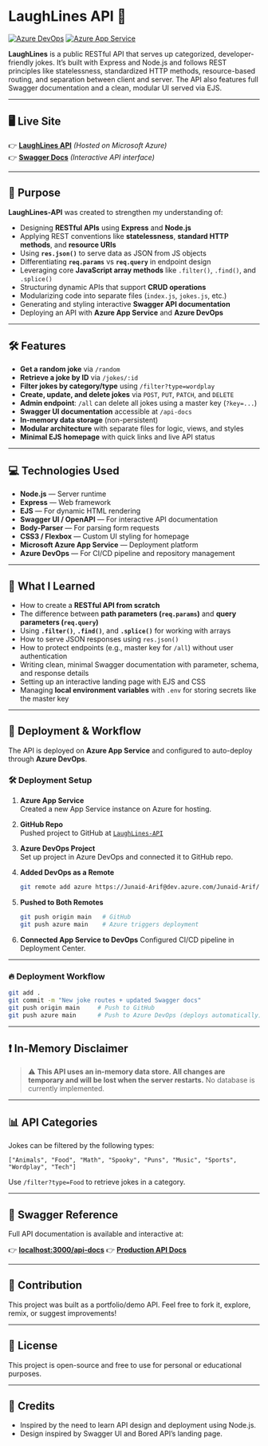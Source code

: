 # LaughLines API 🤖

[![Azure DevOps](https://img.shields.io/badge/Deployed%20via-Azure%20DevOps-blue)](https://dev.azure.com/Junaid-Arif/LaughLines-API)
[![Azure App Service](https://img.shields.io/badge/Hosted%20on-Azure%20App%20Service-brightgreen)](https://laughlines-api.azurewebsites.net/)

**LaughLines** is a public RESTful API that serves up categorized, developer-friendly jokes. It’s built with Express and Node.js and follows REST principles like statelessness, standardized HTTP methods, resource-based routing, and separation between client and server. The API also features full Swagger documentation and a clean, modular UI served via EJS.

---

## 🖥️ Live Site

👉 **[LaughLines API](https://laughlines-api.azurewebsites.net/)** _(Hosted on Microsoft Azure)_  
👉 **[Swagger Docs](https://laughlines-api.azurewebsites.net/api-docs)** _(Interactive API interface)_

---

## 🎯 Purpose

**LaughLines-API** was created to strengthen my understanding of:

- Designing **RESTful APIs** using **Express** and **Node.js**
- Applying REST conventions like **statelessness**, **standard HTTP methods**, and **resource URIs**
- Using **`res.json()`** to serve data as JSON from JS objects
- Differentiating **`req.params`** vs **`req.query`** in endpoint design
- Leveraging core **JavaScript array methods** like `.filter()`, `.find()`, and `.splice()`
- Structuring dynamic APIs that support **CRUD operations**
- Modularizing code into separate files (`index.js`, `jokes.js`, etc.)
- Generating and styling interactive **Swagger API documentation**
- Deploying an API with **Azure App Service** and **Azure DevOps**

---

## 🛠️ Features

- **Get a random joke** via `/random`
- **Retrieve a joke by ID** via `/jokes/:id`
- **Filter jokes by category/type** using `/filter?type=wordplay`
- **Create, update, and delete jokes** via `POST`, `PUT`, `PATCH`, and `DELETE`
- **Admin endpoint**: `/all` can delete all jokes using a master key (`?key=...`)
- **Swagger UI documentation** accessible at `/api-docs`
- **In-memory data storage** (non-persistent)
- **Modular architecture** with separate files for logic, views, and styles
- **Minimal EJS homepage** with quick links and live API status

---

## 💻 Technologies Used

- **Node.js** — Server runtime
- **Express** — Web framework
- **EJS** — For dynamic HTML rendering
- **Swagger UI / OpenAPI** — For interactive API documentation
- **Body-Parser** — For parsing form requests
- **CSS3 / Flexbox** — Custom UI styling for homepage
- **Microsoft Azure App Service** — Deployment platform
- **Azure DevOps** — For CI/CD pipeline and repository management

---

## 🧠 What I Learned

- How to create a **RESTful API from scratch**
- The difference between **path parameters (`req.params`)** and **query parameters (`req.query`)**
- Using **`.filter()`**, **`.find()`**, and **`.splice()`** for working with arrays
- How to serve JSON responses using `res.json()`
- How to protect endpoints (e.g., master key for `/all`) without user authentication
- Writing clean, minimal Swagger documentation with parameter, schema, and response details
- Setting up an interactive landing page with EJS and CSS
- Managing **local environment variables** with `.env` for storing secrets like the master key

---

## 🚀 Deployment & Workflow

The API is deployed on **Azure App Service** and configured to auto-deploy through **Azure DevOps**.

### 🛠 Deployment Setup

1. **Azure App Service**  
   Created a new App Service instance on Azure for hosting.

2. **GitHub Repo**  
   Pushed project to GitHub at [`LaughLines-API`](https://github.com/junaid-mohammad/LaughLines-API)

3. **Azure DevOps Project**  
   Set up project in Azure DevOps and connected it to GitHub repo.

4. **Added DevOps as a Remote**

   ```bash
   git remote add azure https://Junaid-Arif@dev.azure.com/Junaid-Arif/LaughLines-API/_git/LaughLines-API
   ```

5. **Pushed to Both Remotes**

   ```bash
   git push origin main   # GitHub
   git push azure main    # Azure triggers deployment
   ```

6. **Connected App Service to DevOps**
   Configured CI/CD pipeline in Deployment Center.

---

### 🔥 Deployment Workflow

```bash
git add .
git commit -m "New joke routes + updated Swagger docs"
git push origin main     # Push to GitHub
git push azure main      # Push to Azure DevOps (deploys automatically)
```

---

## ❗ In-Memory Disclaimer

> ⚠️ **This API uses an in-memory data store. All changes are temporary and will be lost when the server restarts.** No database is currently implemented.

---

## 📊 API Categories

Jokes can be filtered by the following types:

```
["Animals", "Food", "Math", "Spooky", "Puns", "Music", "Sports", "Wordplay", "Tech"]
```

Use `/filter?type=Food` to retrieve jokes in a category.

---

## 📄 Swagger Reference

Full API documentation is available and interactive at:

👉 **[localhost:3000/api-docs](http://localhost:3000/api-docs)**
👉 **[Production API Docs](https://laughlines-api.azurewebsites.net/api-docs)**

---

## 🤝 Contribution

This project was built as a portfolio/demo API.
Feel free to fork it, explore, remix, or suggest improvements!

---

## 📄 License

This project is open-source and free to use for personal or educational purposes.

---

## 🔗 Credits

- Inspired by the need to learn API design and deployment using Node.js.
- Design inspired by Swagger UI and Bored API’s landing page.

```

```
